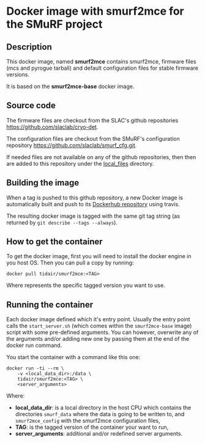 # Docker image with smurf2mce for the SMuRF project

## Description

This docker image, named **smurf2mce** contains smurf2mce, firmware files (mcs and pyrogue tarball) and default configuration files for stable firmware versions.

It is based on the **smurf2mce-base** docker image.

## Source code

The firmware files are checkout from the SLAC's github repositories https://github.com/slaclab/cryo-det.

The configuration files are checkout from the SMuRF's configuration repository https://github.com/slaclab/smurf_cfg.git.

If needed files are not available on any of the github repositories, then then are added to this repository under the [local_files](local_files) directory.

## Building the image

When a tag is pushed to this github repository, a new Docker image is automatically built and push to its [Dockerhub repository](https://hub.docker.com/r/tidair/smurf2mce) using travis.

The resulting docker image is tagged with the same git tag string (as returned by `git describe --tags --always`).

## How to get the container

To get the docker image, first you will need to install the docker engine in you host OS. Then you can pull a copy by running:

```
docker pull tidair/smurf2mce:<TAG>
```

Where **<TAG>** represents the specific tagged version you want to use.

## Running the container

Each docker image defined which it's entry point. Usually the entry point calls the `start_server.sh` (which comes within the `smurf2mce-base` image) script with some pre-defined arguments. You can however, overwrite any of the arguments and/or adding new one by passing them at the end of the docker run command.

You start the container with a command like this one:

```
docker run -ti --rm \
    -v <local_data_dir>:/data \
    tidair/smurf2mce:<TAG> \
    <server_arguments>
```

Where:
- **local_data_dir**: is a local directory in the host CPU which contains the directories `smurf_data` where the data is going to be written to, and `smurf2mce_config` with the smurf2mce configuration files,
- **TAG**: is the tagged version of the container your want to run,
- **server_arguments**: additional and/or redefined server arguments.